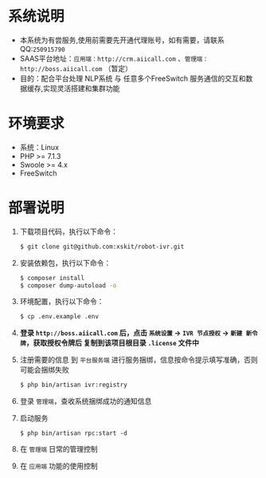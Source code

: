 # 系统说明
- 本系统为有尝服务,使用前需要先开通代理账号，如有需要，请联系QQ:`250915790`
- SAAS平台地址：`应用端：http://crm.aiicall.com` 、`管理端：http://boss.aiicall.com`  （暂定）
- 目的：配合平台处理 NLP系统 与 任意多个FreeSwitch 服务通信的交互和数据缓存,实现灵活搭建和集群功能

# 环境要求
- 系统：Linux
- PHP >= 7.1.3
- Swoole >= 4.x 
- FreeSwitch

# 部署说明

1. 下载项目代码，执行以下命令：
    ```bash
    $ git clone git@github.com:xskit/robot-ivr.git
    ```

1. 安装依赖包，执行以下命令：
    ```bash
    $ composer install
    $ composer dump-autoload -o
    ```
    
1. 环境配置，执行以下命令：
    ```bash
    $ cp .env.example .env
    ```
    
1. **登录 `http://boss.aiicall.com`  后，点击 `系统设置` -> `IVR 节点授权` -> `新建 新令牌`，获取授权令牌后 复制到该项目根目录 `.license` 文件中**

1. 注册需要的信息 到  `平台服务端` 进行服务捆绑，信息按命令提示填写准确，否则可能会捆绑失败
    ```bash
    $ php bin/artisan ivr:registry
    ```
    
1. 登录 `管理端`，查收系统捆绑成功的通知信息
   
1. 启动服务
   
    ```shell
    $ php bin/artisan rpc:start -d
    ```
1. 在 `管理端` 日常的管理控制 
1. 在 `应用端` 功能的使用控制
